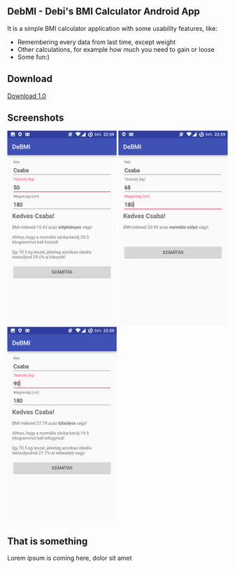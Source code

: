 ## DebMI - Debi's BMI Calculator Android App

It is a simple BMI calculator application with some usability features, like:
 * Remembering every data from last time, except weight
 * Other calculations, for example how much you need to gain or loose
 * Some fun:)
 
## Download
[Download 1.0](https://github.com/KopiasCsaba/DeBMI/blob/master/app/DebMI_1.0.apk?raw=true)

## Screenshots

<img src='https://raw.githubusercontent.com/KopiasCsaba/DeBMI/master/docs/img/screenshot_b.png' width=250> 
<img src='https://raw.githubusercontent.com/KopiasCsaba/DeBMI/master/docs/img/screenshot_a.png' width=250>
<img src='https://raw.githubusercontent.com/KopiasCsaba/DeBMI/master/docs/img/screenshot_c.png' width=250>

## That is something
Lorem ipsum is coming here, dolor sit amet

<!-- TESZT -->
<!-- TESZT2 -->

